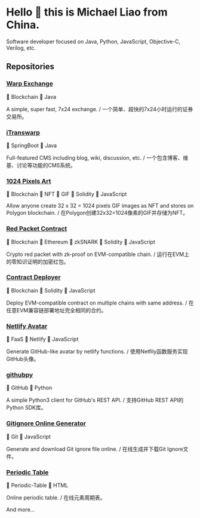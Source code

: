 # Hello 👋 this is Michael Liao from China.

Software developer focused on Java, Python, JavaScript, Objective-C, Verilog, etc.

## Repositories

### [Warp Exchange](https://github.com/michaelliao/warpexchange)

📌 Blockchain 📌 Java

A simple, super fast, 7x24 exchange. / 一个简单、超快的7x24小时运行的证券交易所。

### [iTranswarp](https://github.com/michaelliao/itranswarp)

📌 SpringBoot 📌 Java

Full-featured CMS including blog, wiki, discussion, etc. / 一个包含博客、维基、讨论等功能的CMS系统。

### [1024 Pixels Art](https://github.com/michaelliao/1024pixels)

📌 Blockchain 📌 NFT 📌 GIF 📌 Solidity 📌 JavaScript

Allow anyone create 32 x 32 = 1024 pixels GIF images as NFT and stores on Polygon blockchain. / 在Polygon创建32x32=1024像素的GIF并存储为NFT。

### [Red Packet Contract](https://github.com/michaelliao/red-packet-contract)

📌 Blockchain 📌 Ethereum 📌 zkSNARK 📌 Solidity 📌 JavaScript

Crypto red packet with zk-proof on EVM-compatible chain. / 运行在EVM上的零知识证明的加密红包。

### [Contract Deployer](https://github.com/michaelliao/contract-deployer)

📌 Blockchain 📌 Solidity 📌 JavaScript

Deploy EVM-compatible contract on multiple chains with same address. / 在任意EVM兼容链部署地址完全相同的合约。

### [Netlify Avatar](https://github.com/michaelliao/netlify-avatar)

📌 FaaS 📌 Netlify 📌 JavaScript

Generate GitHub-like avatar by netlify functions. / 使用Netfily函数服务实现GitHub头像。

### [githubpy](https://github.com/michaelliao/githubpy)

📌 GitHub 📌 Python

A simple Python3 client for GitHub's REST API. / 支持GitHub REST API的Python SDK库。

### [Gitignore Online Generator](https://github.com/michaelliao/gitignore-online-generator)

📌 Git 📌 JavaScript

Generate and download Git ignore file online. / 在线生成并下载Git Ignore文件。

### [Periodic Table](https://github.com/michaelliao/periodic-table)

📌 Periodic-Table 📌 HTML

Online periodic table. / 在线元素周期表。

And more...
